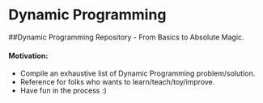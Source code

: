 # Dynamic Programming

##Dynamic Programming Repository - From Basics to Absolute Magic.

#### Motivation:
- Compile an exhaustive list of Dynamic Programming problem/solution.
- Reference for folks who wants to learn/teach/toy/improve.
- Have fun in the process :)

